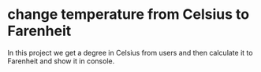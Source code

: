 # change temperature from Celsius to Farenheit

In this project we get a degree in Celsius from users and then calculate it to Farenheit and show it in console.
